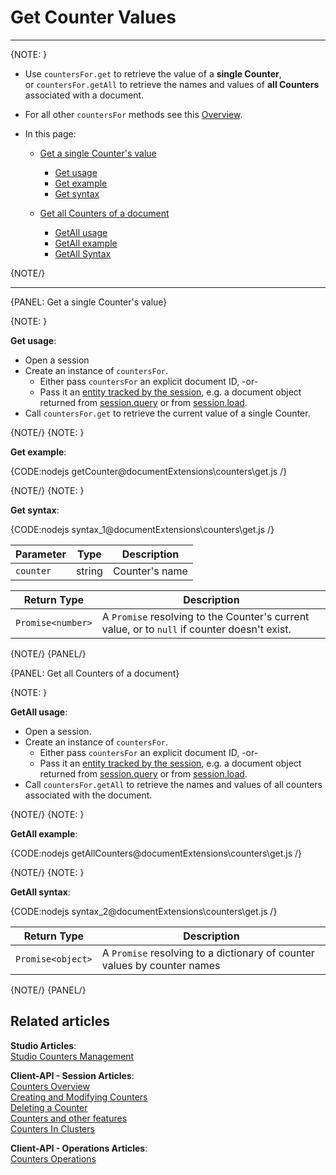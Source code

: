# Get Counter Values  
---

{NOTE: }

* Use `countersFor.get` to retrieve the value of a __single Counter__,  
  or `countersFor.getAll` to retrieve the names and values of __all Counters__ associated with a document.

* For all other `countersFor` methods see this [Overview](../../document-extensions/counters/overview#counter-methods-and-the--object).

* In this page:  

  * [Get a single Counter's value](../../document-extensions/counters/retrieve-counter-values#get-a-single-counter)  
      * [Get usage](../../document-extensions/counters/retrieve-counter-values#get-usage)  
      * [Get example](../../document-extensions/counters/retrieve-counter-values#get-example)  
      * [Get syntax](../../document-extensions/counters/retrieve-counter-values#get-syntax)

  * [Get all Counters of a document](../../document-extensions/counters/retrieve-counter-values#get-all-counters-of-a-document)  
      * [GetAll usage](../../document-extensions/counters/retrieve-counter-values#getall-usage)  
      * [GetAll example](../../document-extensions/counters/retrieve-counter-values#getall-exmaple)  
      * [GetAll Syntax](../../document-extensions/counters/retrieve-counter-values#getall-syntax)  

{NOTE/}

---

{PANEL: Get a single Counter's value}

{NOTE: }

<a id="get-usage" /> __Get usage__:  

* Open a session
* Create an instance of `countersFor`.
    * Either pass `countersFor` an explicit document ID, -or-
    * Pass it an [entity tracked by the session](../../client-api/session/loading-entities), 
      e.g. a document object returned from [session.query](../../client-api/session/querying/how-to-query) or from [session.load](../../client-api/session/loading-entities#load).
* Call `countersFor.get` to retrieve the current value of a single Counter.

{NOTE/}
{NOTE: }

<a id="get-example" /> __Get example__:  

{CODE:nodejs getCounter@documentExtensions\counters\get.js /}

{NOTE/}
{NOTE: }

<a id="get-syntax" /> __Get syntax__:  

{CODE:nodejs syntax_1@documentExtensions\counters\get.js /}

| Parameter  | Type   | Description    |
|------------|--------|----------------|
| `counter`  | string | Counter's name |

| Return Type                    | Description                                                                                  |
|--------------------------------|----------------------------------------------------------------------------------------------|
| `Promise<number>`              | A `Promise` resolving to the Counter's current value, or to `null` if counter doesn't exist. |

{NOTE/}
{PANEL/}

{PANEL: Get all Counters of a document}

{NOTE: }

<a id="getall-usage" /> __GetAll usage__: 

* Open a session.  
* Create an instance of `countersFor`.
    * Either pass `countersFor` an explicit document ID, -or-
    * Pass it an [entity tracked by the session](../../client-api/session/loading-entities), 
      e.g. a document object returned from [session.query](../../client-api/session/querying/how-to-query) or from [session.load](../../client-api/session/loading-entities#load).
* Call `countersFor.getAll` to retrieve the names and values of all counters associated with the document.

{NOTE/}
{NOTE: }

<a id="getall-example" /> __GetAll example__:  

{CODE:nodejs getAllCounters@documentExtensions\counters\get.js /}

{NOTE/}
{NOTE: }

<a id="getall-syntax" /> __GetAll syntax__:  

{CODE:nodejs syntax_2@documentExtensions\counters\get.js /}

| Return Type       | Description                                                              |
|-------------------|--------------------------------------------------------------------------|
| `Promise<object>` | A `Promise` resolving to a dictionary of counter values by counter names |

{NOTE/}
{PANEL/}

## Related articles

**Studio Articles**:  
[Studio Counters Management](../../studio/database/document-extensions/counters#counters)  

**Client-API - Session Articles**:  
[Counters Overview](../../document-extensions/counters/overview)  
[Creating and Modifying Counters](../../document-extensions/counters/create-or-modify)  
[Deleting a Counter](../../document-extensions/counters/delete)  
[Counters and other features](../../document-extensions/counters/counters-and-other-features)  
[Counters In Clusters](../../document-extensions/counters/counters-in-clusters)  

**Client-API - Operations Articles**:  
[Counters Operations](../../client-api/operations/counters/get-counters#operations--counters--how-to-get-counters)  
